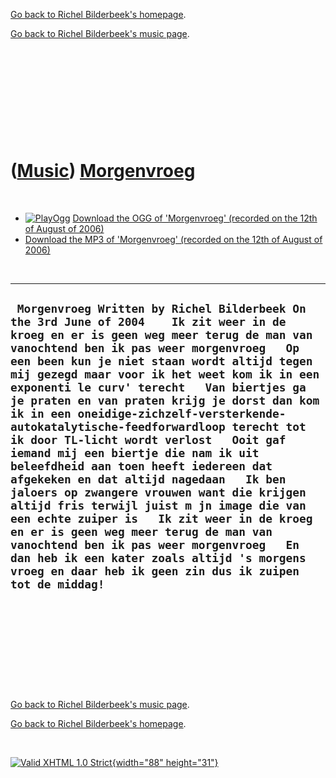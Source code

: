 [Go back to Richel Bilderbeek's homepage](index.htm).

[Go back to Richel Bilderbeek's music page](Music.htm).

 

 

 

 

 

([Music](Music.htm)) [Morgenvroeg](SongMorgenvroeg.htm)
=======================================================

 

-   [![PlayOgg](http://static.fsf.org/playogg/Play_ogg_80x15.png "I support PlayOgg!")](http://playogg.org)
    [Download the OGG of 'Morgenvroeg' (recorded on the 12th of August
    of 2006)](CD06_06Morgenvroeg20060812.ogg)
-   [Download the MP3 of 'Morgenvroeg' (recorded on the 12th of August
    of 2006)](CD06_06Morgenvroeg20060812.mp3)

 

  -------------------------------------------------------------------------------------------------------------------------------------------------------------------------------------------------------------------------------------------------------------------------------------------------------------------------------------------------------------------------------------------------------------------------------------------------------------------------------------------------------------------------------------------------------------------------------------------------------------------------------------------------------------------------------------------------------------------------------------------------------------------------------------------------------------------------------------------------------------------------------------------------------------------------------------------------------------------------
  ` Morgenvroeg Written by Richel Bilderbeek On the 3rd June of 2004    Ik zit weer in de kroeg en er is geen weg meer terug de man van vanochtend ben ik pas weer morgenvroeg   Op een been kun je niet staan wordt altijd tegen mij gezegd maar voor ik het weet kom ik in een exponenti le curv' terecht   Van biertjes ga je praten en van praten krijg je dorst dan kom ik in een oneidige-zichzelf-versterkende-autokatalytische-feedforwardloop terecht tot ik door TL-licht wordt verlost   Ooit gaf iemand mij een biertje die nam ik uit beleefdheid aan toen heeft iedereen dat afgekeken en dat altijd nagedaan   Ik ben jaloers op zwangere vrouwen want die krijgen altijd fris terwijl juist m jn image die van een echte zuiper is   Ik zit weer in de kroeg en er is geen weg meer terug de man van vanochtend ben ik pas weer morgenvroeg   En dan heb ik een kater zoals altijd 's morgens vroeg en daar heb ik geen zin dus ik zuipen tot de middag!`
  -------------------------------------------------------------------------------------------------------------------------------------------------------------------------------------------------------------------------------------------------------------------------------------------------------------------------------------------------------------------------------------------------------------------------------------------------------------------------------------------------------------------------------------------------------------------------------------------------------------------------------------------------------------------------------------------------------------------------------------------------------------------------------------------------------------------------------------------------------------------------------------------------------------------------------------------------------------------------

 

 

 

 

 

[Go back to Richel Bilderbeek's music page](Music.htm).

[Go back to Richel Bilderbeek's homepage](index.htm).

 

[![Valid XHTML 1.0 Strict](valid-xhtml10.png){width="88"
height="31"}](http://validator.w3.org/check?uri=referer)
